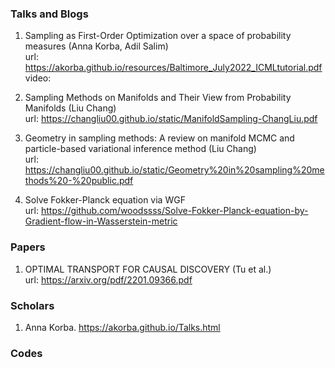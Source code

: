 ### Talks and Blogs

1. Sampling as First-Order Optimization over a space of probability measures (Anna Korba, Adil Salim) <br>
   url: https://akorba.github.io/resources/Baltimore_July2022_ICMLtutorial.pdf  <br>
   video:  
  
2. Sampling Methods on Manifolds and Their View from Probability Manifolds (Liu Chang) <br>
   url: https://changliu00.github.io/static/ManifoldSampling-ChangLiu.pdf

3. Geometry in sampling methods: A review on manifold MCMC and particle-based variational inference method (Liu Chang) <br>
   url: https://changliu00.github.io/static/Geometry%20in%20sampling%20methods%20-%20public.pdf

4. Solve Fokker-Planck equation via WGF  <br>
   url: https://github.com/woodssss/Solve-Fokker-Planck-equation-by-Gradient-flow-in-Wasserstein-metric


### Papers
1. OPTIMAL TRANSPORT FOR CAUSAL DISCOVERY (Tu et al.) <br>
   url: https://arxiv.org/pdf/2201.09366.pdf
   
   
### Scholars
1. Anna Korba. https://akorba.github.io/Talks.html


### Codes
